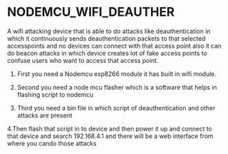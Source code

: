 # NODEMCU_WIFI_DEAUTHER
A wifi attacking device that is able to do attacks like deauthentication in which it continuously sends deauthentication packets to that selected accesspoints 
and no devices can connect with that access point also it can do beacon attacks in which device creates lot of fake access points to confuse users who want
to access that access point.

1. First you need a Nodemcu esp8266 module it has built in wifi module.

2. Second you need a node mcu flasher which is a software that helps in flashing script to nodemcu

3. Third you need a bin file in which script of deauthentication and other attacks are present

4.Then flash that script in to device and then power it up and connect to that device and search 
192.168.4.1 and there will be a web interface from where you cando those attacks
